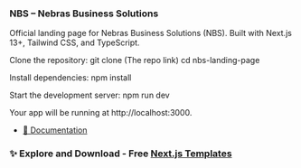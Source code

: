 ### NBS – Nebras Business Solutions

Official landing page for Nebras Business Solutions (NBS). Built with Next.js 13+, Tailwind CSS, and TypeScript.

Clone the repository:
git clone (The repo link)
cd nbs-landing-page

Install dependencies:
npm install

Start the development server:
npm run dev

Your app will be running at http://localhost:3000.


- [🔌 Documentation](https://nextjstemplates.com/docs)


### ✨ Explore and Download - Free [Next.js Templates](https://nextjstemplates.com)

